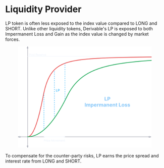 # Liquidity Provider

LP token is often less exposed to the index value compared to LONG and SHORT. Unlike other liquidity tokens, Derivable's LP is exposed to both Impermanent Loss and Gain as the index value is changed by market forces.

<figure><img src="../.gitbook/assets/image (7).png" alt=""><figcaption></figcaption></figure>

To compensate for the counter-party risks, LP earns the price spread and interest rate from LONG and SHORT.
